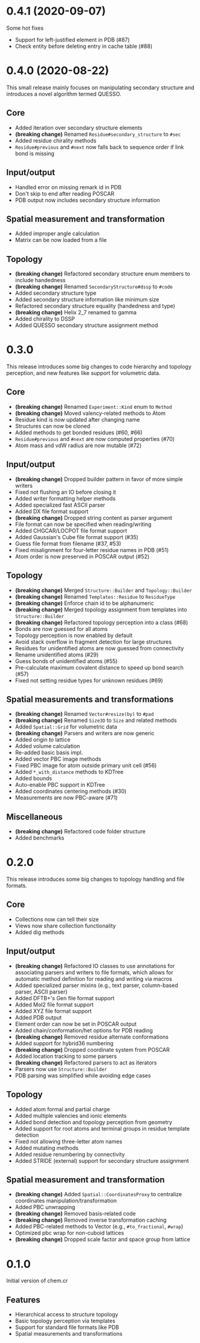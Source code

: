 # 0.4.1 (2020-09-07)

Some hot fixes

- Support for left-justified element in PDB (#87)
- Check entity before deleting entry in cache table (#88)

# 0.4.0 (2020-08-22)

This small release mainly focuses on manipulating secondary structure and introduces a novel algorithm termed QUESSO.

## Core

- Added iteration over secondary structure elements
- **(breaking change)** Renamed `Residue#secondary_structure` to `#sec`
- Added residue chirality methods
- `Residue#previous` and `#next` now falls back to sequence order if link bond is missing

## Input/output

- Handled error on missing remark id in PDB
- Don't skip to end after reading POSCAR
- PDB output now includes secondary structure information

## Spatial measurement and transformation

- Added improper angle calculation
- Matrix can be now loaded from a file

## Topology

- **(breaking change)** Refactored secondary structure enum members to include handedness
- **(breaking change)** Renamed `SecondaryStructure#dssp` to `#code`
- Added secondary structure type
- Added secondary structure information like minimum size
- Refactored secondary structure equality (handedness and type)
- **(breaking change)** Helix 2_7 renamed to gamma
- Added chirality to DSSP
- Added QUESSO secondary structure assignment method

# 0.3.0

This release introduces some big changes to code hierarchy and topology perception, and new features like support for volumetric data.

## Core

* **(breaking change)** Renamed `Experiment::Kind` enum to `Method`
* **(breaking change)** Moved valency-related methods to Atom
* Residue kind is now updated after changing name
* Structures can now be cloned
* Added methods to get bonded residues (#60, #66)
* `Residue#previous` and `#next` are now computed properties (#70)
* Atom mass and vdW radius are now mutable (#72)

## Input/output

* **(breaking change)** Dropped builder pattern in favor of more simple writers
* Fixed not flushing an IO before closing it
* Added writer formatting helper methods
* Added specialized fast ASCII parser
* Added DX file format support
* **(breaking change)** Dropped string content as parser argument
* File format can now be specified when reading/writing
* Added CHGCAR/LOCPOT file format support
* Added Gaussian's Cube file format support (#35)
* Guess file format from filename (#37, #53)
* Fixed misalignment for four-letter residue names in PDB (#51)
* Atom order is now preserved in POSCAR output (#52)

## Topology

* **(breaking change)** Merged `Structure::Builder` and `Topology::Builder`
* **(breaking change)** Renamed `Templates::Residue` to `ResidueType`
* **(breaking change)** Enforce chain id to be alphanumeric
* **(breaking change)** Merged topology assignment from templates into `Structure::Builder`
* **(breaking change)** Refactored topology perception into a class (#68)
* Bonds are now guessed for all atoms
* Topology perception is now enabled by default
* Avoid stack overflow in fragment detection for large structures
* Residues for unidentified atoms are now guessed from connectivity
* Rename unidentified atoms (#29)
* Guess bonds of unidentified atoms (#55)
* Pre-calculate maximum covalent distance to speed up bond search (#57)
* Fixed not setting residue types for unknown residues (#69)

## Spatial measurements and transformations

* **(breaking change)** Renamed `Vector#resize(by)` to `#pad`
* **(breaking change)** Renamed `Size3D` to `Size` and related methods
* Added `Spatial::Grid` for volumetric data
* **(breaking change)** Parsers and writers are now generic
* Added origin to lattice
* Added volume calculation
* Re-added basic basis impl.
* Added vector PBC image methods
* Fixed PBC image for atom outside primary unit cell (#56)
* Added `*_with_distance` methods to KDTree
* Added bounds
* Auto-enable PBC support in KDTree
* Added coordinates centering methods (#30)
* Measurements are now PBC-aware (#71)

## Miscellaneous

* **(breaking change)** Refactored code folder structure
* Added benchmarks

# 0.2.0

This release introduces some big changes to topology handling and file formats.

## Core

* Collections now can tell their size
* Views now share collection functionality
* Added dig methods

## Input/output

* **(breaking change)** Refactored IO classes to use annotations for associating parsers and writers to file formats, which allows for automatic method definition for reading and writing via macros
* Added specialized parser mixins (e.g., text parser, column-based parser, ASCII parser)
* Added DFTB+'s Gen file format support
* Added Mol2 file format support
* Added XYZ file format support
* Added PDB output
* Element order can now be set in POSCAR output
* Added chain/conformation/het options for PDB reading
* **(breaking change)** Removed residue alternate conformations
* Added support for hybrid36 numbering
* **(breaking change)** Dropped coordinate system from POSCAR
* Added location tracking to some parsers
* **(breaking change)** Refactored parsers to act as iterators
* Parsers now use `Structure::Builder`
* PDB parsing was simplified while avoiding edge cases

## Topology

* Added atom formal and partial charge
* Added multiple valencies and ionic elements
* Added bond detection and topology perception from geometry
* Added support for root atoms and terminal groups in residue template detection
* Fixed not allowing three-letter atom names
* Added mutating methods
* Added residue renumbering by connectivity
* Added STRIDE (external) support for secondary structure assignment

## Spatial measurement and transformation

* **(breaking change)** Added `Spatial::CoordinatesProxy` to centralize coordinates manipulation/transformation
* Added PBC unwrapping
* **(breaking change)** Removed basis-related code
* **(breaking change)** Removed inverse transformation caching
* Added PBC-related methods to Vector (e.g., `#to_fractional`, `#wrap`)
* Optimized pbc wrap for non-cuboid lattices
* **(breaking change)** Dropped scale factor and space group from lattice

# 0.1.0

Initial version of chem.cr

## Features

* Hierarchical access to structure topology
* Basic topology perception via templates 
* Support for standard file formats like PDB
* Spatial measurements and transformations
